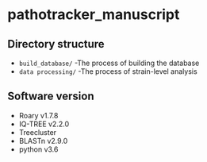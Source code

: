 # pathotracker_manuscript

## Directory structure

 - `build_database/` -The process of building the database
 - `data processing/` -The process of strain-level analysis

## Software version
 - Roary v1.7.8
 - IQ-TREE v2.2.0
 - Treecluster 
 - BLASTn v2.9.0
 - python v3.6
